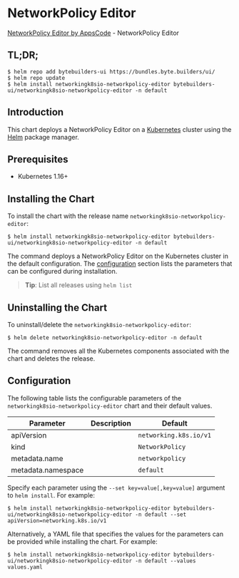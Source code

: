 # NetworkPolicy Editor

[NetworkPolicy Editor by AppsCode](https://byte.builders) - NetworkPolicy Editor

## TL;DR;

```console
$ helm repo add bytebuilders-ui https://bundles.byte.builders/ui/
$ helm repo update
$ helm install networkingk8sio-networkpolicy-editor bytebuilders-ui/networkingk8sio-networkpolicy-editor -n default
```

## Introduction

This chart deploys a NetworkPolicy Editor on a [Kubernetes](http://kubernetes.io) cluster using the [Helm](https://helm.sh) package manager.

## Prerequisites

- Kubernetes 1.16+

## Installing the Chart

To install the chart with the release name `networkingk8sio-networkpolicy-editor`:

```console
$ helm install networkingk8sio-networkpolicy-editor bytebuilders-ui/networkingk8sio-networkpolicy-editor -n default
```

The command deploys a NetworkPolicy Editor on the Kubernetes cluster in the default configuration. The [configuration](#configuration) section lists the parameters that can be configured during installation.

> **Tip**: List all releases using `helm list`

## Uninstalling the Chart

To uninstall/delete the `networkingk8sio-networkpolicy-editor`:

```console
$ helm delete networkingk8sio-networkpolicy-editor -n default
```

The command removes all the Kubernetes components associated with the chart and deletes the release.

## Configuration

The following table lists the configurable parameters of the `networkingk8sio-networkpolicy-editor` chart and their default values.

|     Parameter      | Description |              Default              |
|--------------------|-------------|-----------------------------------|
| apiVersion         |             | <code>networking.k8s.io/v1</code> |
| kind               |             | <code>NetworkPolicy</code>        |
| metadata.name      |             | <code>networkpolicy</code>        |
| metadata.namespace |             | <code>default</code>              |


Specify each parameter using the `--set key=value[,key=value]` argument to `helm install`. For example:

```console
$ helm install networkingk8sio-networkpolicy-editor bytebuilders-ui/networkingk8sio-networkpolicy-editor -n default --set apiVersion=networking.k8s.io/v1
```

Alternatively, a YAML file that specifies the values for the parameters can be provided while
installing the chart. For example:

```console
$ helm install networkingk8sio-networkpolicy-editor bytebuilders-ui/networkingk8sio-networkpolicy-editor -n default --values values.yaml
```
